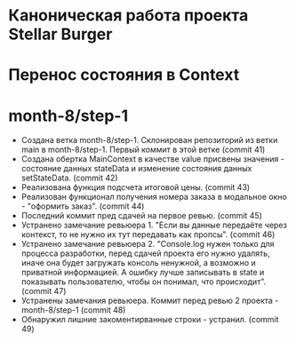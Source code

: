 # Каноническая работа проекта Stellar Burger 
# Перенос состояния в Context
# month-8/step-1
* Создана ветка month-8/step-1. Склонирован репозиторий из ветки main в month-8/step-1. Первый коммит в этой ветке (commit 41)
* Создана обертка MainContext в качестве value присвены значения - состояние данных stateData и изменение состояния данных setStateData. (commit 42)
* Реализована функция подсчета итоговой цены. (commit 43)
* Реализован функционал получения номера заказа в модальное окно - "оформить заказ". (commit 44)
* Последний коммит пред сдачей на первое ревью. (commit 45)
* Устранено замечание ревьюера 1. "Если вы данные передаёте через контекст, то не нужно их тут передавать как пропсы". (commit 46)
* Устранено замечание ревьюера 2. "Console.log нужен только для процесса разработки, перед сдачей проекта его нужно удалять, иначе она будет загружать консоль ненужной, а возможно и приватной информацией. А ошибку лучше записывать в state и показывать пользователю, чтобы он понимал, что происходит". (commit 47)
* Устранены замечания ревьюера. Коммит перед ревью 2 проекта - month-8/step-1 (commit 48)
* Обнаружил лишние закоментирванные строки - устранил. (commit 49)
